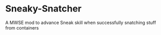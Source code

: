 # Sneaky-Snatcher
A MWSE mod to advance Sneak skill when successfully snatching stuff from containers
